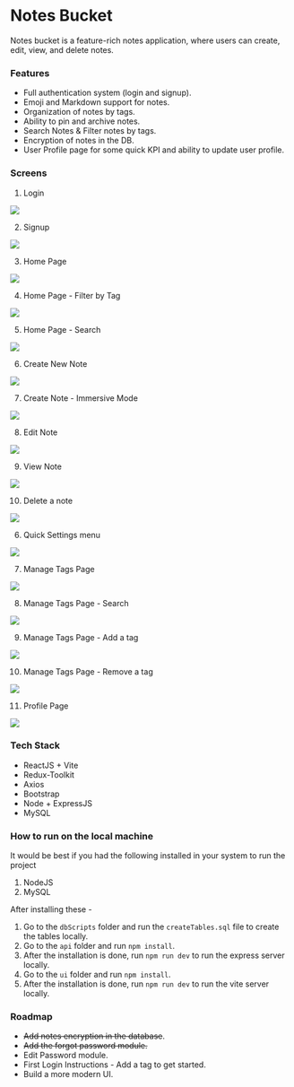 # Notes Bucket

Notes bucket is a feature-rich notes application, where users can create, edit, view, and delete notes.

### Features

- Full authentication system (login and signup).
- Emoji and Markdown support for notes.
- Organization of notes by tags.
- Ability to pin and archive notes.
- Search Notes & Filter notes by tags.
- Encryption of notes in the DB.
- User Profile page for some quick KPI and ability to update user profile.

### Screens

1. Login

![](Screens/Login.png)

2. Signup

![](Screens/Signup.png)

3. Home Page

![](Screens/HomePage.png)

4. Home Page - Filter by Tag

![](Screens/HomePage_FilterByTag.png)

5. Home Page - Search

![](Screens/HomePage_Search.png)

6. Create New Note

![](Screens/CreateNote.png)

7. Create Note - Immersive Mode

![](Screens/CreateNote_ImmersiveMode.png)

8. Edit Note

![](Screens/EditNote.png)

9. View Note

![](Screens/ViewNotes.png)

10. Delete a note

![](Screens/DeleteNote.png)

6. Quick Settings menu

![](Screens/QuickSettings.png)

7. Manage Tags Page

![](Screens/ManageTagsPage.png)

8. Manage Tags Page - Search

![](Screens/ManageTagsPage_Search.png)

9. Manage Tags Page - Add a tag

![](Screens/ManageTagsPage_AddTag.png)

10. Manage Tags Page - Remove a tag

![](Screens/ManageTagsPage_Delete.png)

11. Profile Page

![](Screens/ProfilePage.png)

### Tech Stack

- ReactJS + Vite
- Redux-Toolkit
- Axios
- Bootstrap
- Node + ExpressJS
- MySQL

### How to run on the local machine

It would be best if you had the following installed in your system to run the project

1. NodeJS
2. MySQL

After installing these -

1. Go to the `dbScripts` folder and run the `createTables.sql` file to create the tables locally.
2. Go to the `api` folder and run `npm install`.
3. After the installation is done, run `npm run dev` to run the express server locally.
4. Go to the `ui` folder and run `npm install`.
5. After the installation is done, run `npm run dev` to run the vite server locally.

### Roadmap

- ~~Add notes encryption in the database~~.
- ~~Add the forgot password module.~~
- Edit Password module.
- First Login Instructions - Add a tag to get started.
- Build a more modern UI.
